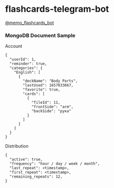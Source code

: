 # flashcards-telegram-bot
[@memo_flashcards_bot](https://t.me/memo_flashcards_bot)

### MongoDB Document Sample
Account
```
{
  "userId": 1,
  "reminder": true,
  "categories": {
    "English": [
      {
        "deckName": "Body Parts",
        "lastUsed": 1657033667,
        "favorite": true,
        "cards": [
          {
            "fileId": 11,
            "frontSide": "arm",
            "backSide": "рука"
          }
        ]
      }
    ]
  }
}
```

Distribution
```
{
  "active": true,
  "frequency": "hour / day / week / month",
  "last_repeat": <timestamp>,
  "first_repeat": <timestamp>,
  "remaining_repeats": 12, 
}
```
